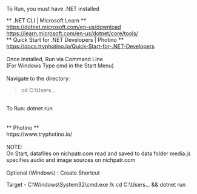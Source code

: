To Run, you must have .NET installed

** .NET CLI | Microsoft Learn  ** <br>
https://dotnet.microsoft.com/en-us/download
https://learn.microsoft.com/en-us/dotnet/core/tools/
<br>
** Quick Start for .NET Developers | Photino ** <br>
https://docs.tryphotino.io/Quick-Start-for-.NET-Developers
<br>
<br>
Once Installed, Run via Command Line<br>
(For Windows Type cmd in the Start Menu)<br>
<br>
Navigate to the directory:
>cd C:\Users\...
<br>
To Run:
dotnet run <br>
<br>
<br>
** Photino **<br>
https://www.tryphotino.io/
<br>
<br>
NOTE:<br>
On Start, datafiles on nichpatr.com read and saved to data folder
media.js specifies audio and image sources on nichpatr.com
<br>
<br>
Optional (Windows) : Create Shortcut

Target - C:\Windows\System32\cmd.exe /k cd C:\Users\... && dotnet run
